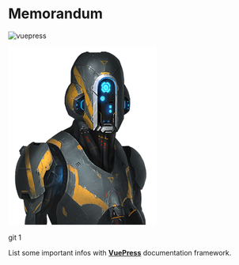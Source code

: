 # Memorandum

![vuepress](https://img.shields.io/static/v1?label=VuePress&message=v1.3&color=4fc08d&style=flat&logo=vue.js&logoColor=white)

![memorandum](docs/.vuepress/public/logo.png)

git 1

List some important infos with [**VuePress**](https://vuepress.vuejs.org/) documentation framework.